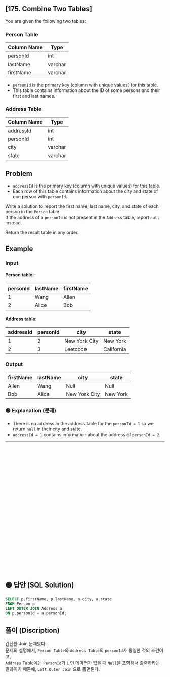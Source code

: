 ## [175. Combine Two Tables]

You are given the following two tables:

### Person Table

| Column Name | Type    |
|-------------|---------|
| personId    | int     |
| lastName    | varchar |
| firstName   | varchar |

- `personId` is the primary key (column with unique values) for this table.
- This table contains information about the ID of some persons and their first and last names.

### Address Table

| Column Name | Type    |
|-------------|---------|
| addressId   | int     |
| personId    | int     |
| city        | varchar |
| state       | varchar |


## Problem
- `addressId` is the primary key (column with unique values) for this table.
- Each row of this table contains information about the city and state of one person with `personId`.

Write a solution to report the first name, last name, city, and state of each person in the `Person` table.  
If the address of a `personId` is not present in the `Address` table, report `null` instead.  

Return the result table in any order.

## Example

### Input

#### Person table:

| personId | lastName | firstName |
|----------|----------|-----------|
| 1        | Wang     | Allen     |
| 2        | Alice    | Bob       |

#### Address table:

| addressId | personId | city          | state      |
|-----------|----------|---------------|------------|
| 1         | 2        | New York City | New York   |
| 2         | 3        | Leetcode      | California |

### Output

| firstName | lastName | city          | state    |
|-----------|----------|---------------|----------|
| Allen     | Wang     | Null          | Null     |
| Bob       | Alice    | New York City | New York |

### 🟢 Explanation (문제)

- There is no address in the address table for the `personId = 1` so we return `null` in their city and state.
- `addressId = 1` contains information about the address of `personId = 2`.

---

<br/>
<br/>
<br/>
<br/>
<br/>
<br/>
<br/>
<br/>
<br/>
<br/>
<br/>
<br/>
<br/>
<br/>
<br/>
<br/>
<br/>
<br/>
<br/>
<br/>
<br/>
<br/>
<br/>


## 🟢 답안 (SQL Solution)

```sql
SELECT p.firstName, p.lastName, a.city, a.state
FROM Person p
LEFT OUTER JOIN Address a
ON p.personId = a.personId;
```
## 풀이 (Discription)

간단한 Join 문제였다.  
문제의 설명에서, `Person Table`와 `Address Table`의 `personId`가 동일한 것의 조건이고,  
`Address` Table에는 `PersonId`가 `1` 인 데이터가 없을 때 `Null`을 포함해서 출력하라는 결과이기 때문에, `Left Outer Join` 으로 풀면된다. 